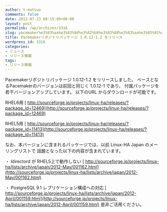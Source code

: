 ```yaml
---
author: t-matsuo
comments: false
date: 2012-07-23 08:15:09+00:00
layout: post
permalink: /wp/archives/3316
slug: pacemaker%e3%83%aa%e3%83%9d%e3%82%b8%e3%83%88%e3%83%aa%e3%83%91%e3%83%83%e3%82%b1%e3%83%bc%e3%82%b8-1-0-12-1-2-%e3%82%92%e3%83%aa%e3%83%aa%e3%83%bc%e3%82%b9
title: Pacemakerリポジトリパッケージ 1.0.12-1.2 をリリース
wordpress_id: 3316
categories:
- ニュース
- リリース情報
tags:
- リリース情報
---
```


Pacemakerリポジトリパッケージ 1.0.12-1.2 をリリースしました。
ベースとなるPacemakerのバージョンは前回と同じく 1.0.12-1 であり、
付属パッケージを若干バージョンアップしています。
以下のURL からダウンロードが可能です。

RHEL6用
[ http://sourceforge.jp/projects/linux-ha/releases/?package_id=12469](http://sourceforge.jp/projects/linux-ha/releases/?package_id=12469)

RHEL5用
[ http://sourceforge.jp/projects/linux-ha/releases/?package_id=11413](http://sourceforge.jp/projects/linux-ha/releases/?package_id=11413)

なお、本バージョンに含まれるパッケージでは、以前 Linux-HA Japan のメーリングリストで
話題となった以下の内容が含まれています。

・ ldirectord が RHEL5上で動作しない
[ http://sourceforge.jp/projects/linux-ha/lists/archive/japan/2012-May/001162.html](http://sourceforge.jp/projects/linux-ha/lists/archive/japan/2012-May/001162.html)

・ PostgreSQL 9.1 レプリケーション構成への対応
[ http://sourceforge.jp/projects/linux-ha/lists/archive/japan/2012-April/001159.html](http://sourceforge.jp/projects/linux-ha/lists/archive/japan/2012-April/001159.html)
是非ご活用ください。
